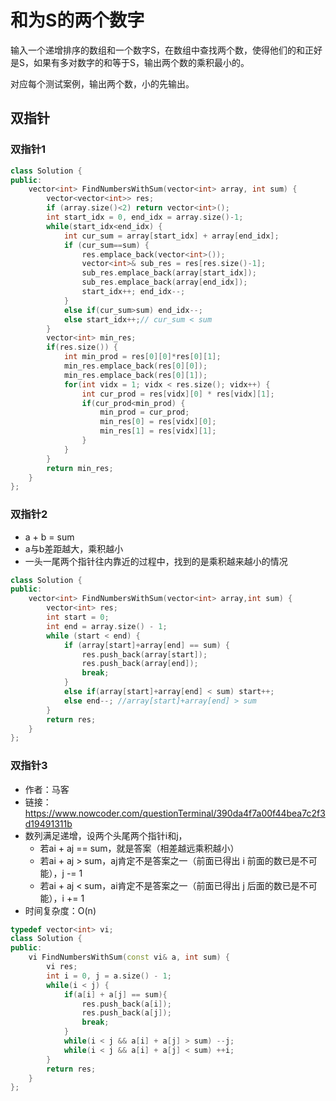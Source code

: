 # 和为S的两个数字

输入一个递增排序的数组和一个数字S，在数组中查找两个数，使得他们的和正好是S，如果有多对数字的和等于S，输出两个数的乘积最小的。

对应每个测试案例，输出两个数，小的先输出。

## 双指针

### 双指针1

```cpp
class Solution {
public:
    vector<int> FindNumbersWithSum(vector<int> array, int sum) {
        vector<vector<int>> res;
        if (array.size()<2) return vector<int>();
        int start_idx = 0, end_idx = array.size()-1;
        while(start_idx<end_idx) {
            int cur_sum = array[start_idx] + array[end_idx];
            if (cur_sum==sum) {
                res.emplace_back(vector<int>());
                vector<int>& sub_res = res[res.size()-1];
                sub_res.emplace_back(array[start_idx]);
                sub_res.emplace_back(array[end_idx]);
                start_idx++; end_idx--;
            }
            else if(cur_sum>sum) end_idx--;
            else start_idx++;// cur_sum < sum 
        }
        vector<int> min_res;
        if(res.size()) {
            int min_prod = res[0][0]*res[0][1];
            min_res.emplace_back(res[0][0]);
            min_res.emplace_back(res[0][1]);
            for(int vidx = 1; vidx < res.size(); vidx++) {
                int cur_prod = res[vidx][0] * res[vidx][1];
                if(cur_prod<min_prod) {
                    min_prod = cur_prod;
                    min_res[0] = res[vidx][0];
                    min_res[1] = res[vidx][1];
                }
            }
        }
        return min_res;
    }
};
```

### 双指针2

- a + b = sum  
- a与b差距越大，乘积越小  
- 一头一尾两个指针往内靠近的过程中，找到的是乘积越来越小的情况

```cpp
class Solution {
public:
    vector<int> FindNumbersWithSum(vector<int> array,int sum) {
        vector<int> res;
        int start = 0;
        int end = array.size() - 1;
        while (start < end) {
            if (array[start]+array[end] == sum) {
                res.push_back(array[start]);
                res.push_back(array[end]);
                break;
            }
            else if(array[start]+array[end] < sum) start++;
            else end--; //array[start]+array[end] > sum
        }
        return res;
    }
};
```

### 双指针3

- 作者：马客
- 链接：https://www.nowcoder.com/questionTerminal/390da4f7a00f44bea7c2f3d19491311b  
- 数列满足递增，设两个头尾两个指针i和j，  
    - 若ai + aj == sum，就是答案（相差越远乘积越小）  
    - 若ai + aj > sum，aj肯定不是答案之一（前面已得出 i 前面的数已是不可能），j -= 1  
    - 若ai + aj < sum，ai肯定不是答案之一（前面已得出 j 后面的数已是不可能），i += 1  
- 时间复杂度：O(n)

```cpp
typedef vector<int> vi;
class Solution {
public:
    vi FindNumbersWithSum(const vi& a, int sum) {
        vi res;
        int i = 0, j = a.size() - 1;
        while(i < j) {
            if(a[i] + a[j] == sum){
                res.push_back(a[i]);
                res.push_back(a[j]);
                break;
            }
            while(i < j && a[i] + a[j] > sum) --j;
            while(i < j && a[i] + a[j] < sum) ++i;
        }
        return res;
    }
};

```
